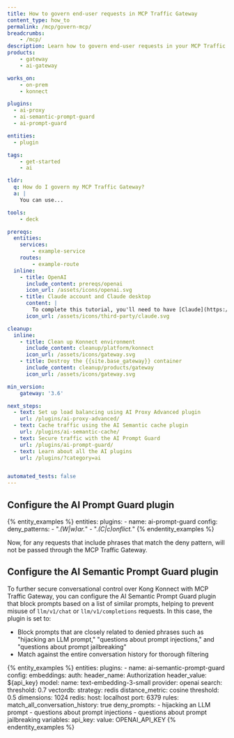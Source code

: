 ```yaml
---
title: How to govern end-user requests in MCP Traffic Gateway
content_type: how_to
permalink: /mcp/govern-mcp/
breadcrumbs:
    - /mcp/
description: Learn how to govern end-user requests in your MCP Traffic Gateway
products:
    - gateway
    - ai-gateway

works_on:
    - on-prem
    - konnect

plugins:
  - ai-proxy
  - ai-semantic-prompt-guard
  - ai-prompt-guard

entities:
  - plugin

tags:
    - get-started
    - ai

tldr:
  q: How do I govern my MCP Traffic Gateway?
  a: |
    You can use...

tools:
    - deck

prereqs:
  entities:
    services:
        - example-service
    routes:
        - example-route
  inline:
    - title: OpenAI
      include_content: prereqs/openai
      icon_url: /assets/icons/openai.svg
    - title: Claude account and Claude desktop
      content: |
        To complete this tutorial, you'll need to have [Claude](https://claude.ai) account and [Claude desktop](https://claude.ai/download).
      icon_url: /assets/icons/third-party/claude.svg

cleanup:
  inline:
    - title: Clean up Konnect environment
      include_content: cleanup/platform/konnect
      icon_url: /assets/icons/gateway.svg
    - title: Destroy the {{site.base_gateway}} container
      include_content: cleanup/products/gateway
      icon_url: /assets/icons/gateway.svg

min_version:
    gateway: '3.6'

next_steps:
  - text: Set up load balancing using AI Proxy Advanced plugin
    url: /plugins/ai-proxy-advanced/
  - text: Cache traffic using the AI Semantic cache plugin
    url: /plugins/ai-semantic-cache/
  - text: Secure traffic with the AI Prompt Guard
    url: /plugins/ai-prompt-guard/
  - text: Learn about all the AI plugins
    url: /plugins/?category=ai


automated_tests: false
---
```


## Configure the AI Prompt Guard plugin

{% entity_examples %}
entities:
  plugins:
    - name: ai-prompt-guard
      config:
        deny_patterns:
          - ".*(W|w)ar.*"
          - ".*(C|c)onflict.*"
{% endentity_examples %}

Now, for any requests that include phrases that match the deny pattern, will not be passed through the MCP Traffic Gateway.

## Configure the AI Semantic Prompt Guard plugin

To further secure conversational control over Kong Konnect with MCP Traffic Gateway, you can configure the AI Semantic Prompt Guard plugin that block prompts based on a list of similar prompts, helping to prevent misuse of `llm/v1/chat` or `llm/v1/completions` requests. In this case, the plugin is set to:
- Block prompts that are closely related to denied phrases such as "hijacking an LLM prompt," "questions about prompt injections," and "questions about prompt jailbreaking"
- Match against the entire conversation history for thorough filtering


{% entity_examples %}
entities:
  plugins:
    - name: ai-semantic-prompt-guard
      config:
        embeddings:
          auth:
            header_name: Authorization
            header_value: ${api_key}
          model:
            name: text-embedding-3-small
            provider: openai
        search:
          threshold: 0.7
        vectordb:
          strategy: redis
          distance_metric: cosine
          threshold: 0.5
          dimensions: 1024
          redis:
            host: localhost
            port: 6379
        rules:
          match_all_conversation_history: true
          deny_prompts:
            - hijacking an LLM prompt
            - questions about prompt injections
            - questions about prompt jailbreaking
variables:
  api_key:
    value: OPENAI_API_KEY
{% endentity_examples %}


